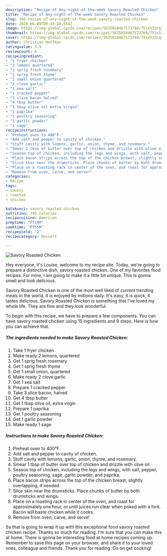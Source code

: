 ```yaml
---
description: "Recipe of Any-night-of-the-week Savory Roasted Chicken"
title: "Recipe of Any-night-of-the-week Savory Roasted Chicken"
slug: 366-recipe-of-any-night-of-the-week-savory-roasted-chicken
date: 2020-06-09T09:43:20.554Z
image: https://img-global.cpcdn.com/recipes/5635018467573760/751x532cq70/savory-roasted-chicken-recipe-main-photo.jpg
thumbnail: https://img-global.cpcdn.com/recipes/5635018467573760/751x532cq70/savory-roasted-chicken-recipe-main-photo.jpg
cover: https://img-global.cpcdn.com/recipes/5635018467573760/751x532cq70/savory-roasted-chicken-recipe-main-photo.jpg
author: Christian Hoffman
ratingvalue: 3.9
reviewcount: 4
recipeingredient:
- "1 fryer chicken"
- "2 lemons quartered"
- "1 sprig fresh rosemary"
- "1 sprig fresh thyme"
- "1 small onion quartered"
- "2 clove garlic"
- "1 sea salt"
- "1 cracked pepper"
- "3 slice bacon halved"
- "4 tbsp butter"
- "1 tbsp olive oil extra virgin"
- "1 paprika"
- "1 poultry seasoning"
- "1 garlic powder"
- "1 sage"
recipeinstructions:
- "Preheat oven to 400°F."
- "Add salt and pepper to cavity of chicken."
- "Stuff cavity with lemons, garlic, onion, thyme, and rosemary."
- "Smear 1 tbsp of butter over top of chicken and drizzle with olive oil."
- "Season top of chicken, including the legs and wings, with salt, pepper, poultry seasoning, sage, garlic powder, and paprika."
- "Place bacon strips across the top of the chicken breast, slightly overlapping, if needed."
- "Slice skin near the drumsticks. Place chunks of butter by both drumsticks and wings."
- "Place on a roasting rack in center of the oven, and roast for approximately one hour, or until juices run clear when poked with a fork. Bacon will baste chicken while it cooks."
- "Remove from oven, carve, and serve!"
categories:
- Recipe
tags:
- savory
- roasted
- chicken

katakunci: savory roasted chicken 
nutrition: 295 calories
recipecuisine: American
preptime: "PT19M"
cooktime: "PT55M"
recipeyield: "2"
recipecategory: Dessert

---
```



![Savory Roasted Chicken](https://img-global.cpcdn.com/recipes/5635018467573760/751x532cq70/savory-roasted-chicken-recipe-main-photo.jpg)

Hey everyone, it's Louise, welcome to my recipe site. Today, we're going to prepare a distinctive dish, savory roasted chicken. One of my favorites food recipes. For mine, I am going to make it a little bit unique. This is gonna smell and look delicious.



Savory Roasted Chicken is one of the most well liked of current trending meals in the world. It is enjoyed by millions daily. It's easy, it is quick, it tastes delicious. Savory Roasted Chicken is something that I've loved my whole life. They are fine and they look wonderful.


To begin with this recipe, we have to prepare a few components. You can have savory roasted chicken using 15 ingredients and 9 steps. Here is how you can achieve that.

<!--inarticleads1-->

##### The ingredients needed to make Savory Roasted Chicken:

1. Take 1 fryer chicken
1. Make ready 2 lemons, quartered
1. Get 1 sprig fresh rosemary
1. Get 1 sprig fresh thyme
1. Get 1 small onion, quartered
1. Make ready 2 clove garlic
1. Get 1 sea salt
1. Prepare 1 cracked pepper
1. Take 3 slice bacon, halved
1. Get 4 tbsp butter
1. Get 1 tbsp olive oil, extra virgin
1. Prepare 1 paprika
1. Get 1 poultry seasoning
1. Get 1 garlic powder
1. Make ready 1 sage




<!--inarticleads2-->

##### Instructions to make Savory Roasted Chicken:

1. Preheat oven to 400°F.
1. Add salt and pepper to cavity of chicken.
1. Stuff cavity with lemons, garlic, onion, thyme, and rosemary.
1. Smear 1 tbsp of butter over top of chicken and drizzle with olive oil.
1. Season top of chicken, including the legs and wings, with salt, pepper, poultry seasoning, sage, garlic powder, and paprika.
1. Place bacon strips across the top of the chicken breast, slightly overlapping, if needed.
1. Slice skin near the drumsticks. Place chunks of butter by both drumsticks and wings.
1. Place on a roasting rack in center of the oven, and roast for approximately one hour, or until juices run clear when poked with a fork. Bacon will baste chicken while it cooks.
1. Remove from oven, carve, and serve!




So that is going to wrap it up with this exceptional food savory roasted chicken recipe. Thanks so much for reading. I'm sure that you can make this at home. There is gonna be interesting food at home recipes coming up. Remember to save this page on your browser, and share it to your loved ones, colleague and friends. Thank you for reading. Go on get cooking!
